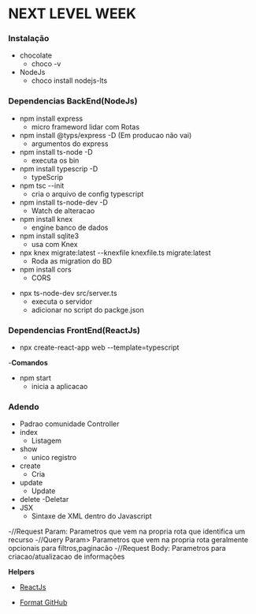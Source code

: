 # NEXT LEVEL WEEK

### Instalação

- chocolate
  - choco -v
- NodeJs
  - choco install nodejs-lts

### Dependencias BackEnd(NodeJs)

- npm install express
  - micro frameword lidar com Rotas
- npm install @typs/express -D (Em producao não vai)
  - argumentos do express
- npm install ts-node -D
  - executa os bin
- npm install typescrip -D
  - typeScrip
- npm tsc --init
  - cria o arquivo de config typescript
- npm install ts-node-dev -D
  - Watch de alteracao
- npm install knex
  - engine banco de dados
- npm install sqlite3
  - usa com Knex
- npx knex migrate:latest --knexfile knexfile.ts migrate:latest
  - Roda as migration do BD
- npm install cors
  - CORS

* npx ts-node-dev src/server.ts
  - executa o servidor
  - adicionar no script do packge.json

### Dependencias FrontEnd(ReactJs)

- npx create-react-app web --template=typescript

-**Comandos**

- npm start
  - inicia a aplicacao

### Adendo

- Padrao comunidade Controller
- index
  - Listagem
- show
  - unico registro
- create
  - Cria
- update
  - Update
- delete
  -Deletar
- JSX
  - Sintaxe de XML dentro do Javascript

-//Request Param: Parametros que vem na propria rota que identifica um recurso
-//Query Param> Parametros que vem na propria rota geralmente opcionais para filtros,paginacão
-//Request Body: Parametros para criacao/atualizacao de informações

**Helpers**

- [ReactJs](https://pt-br.reactjs.org/)

- [Format GitHub](https://help.github.com/en/articles/basic-writing-and-formatting-syntax)
